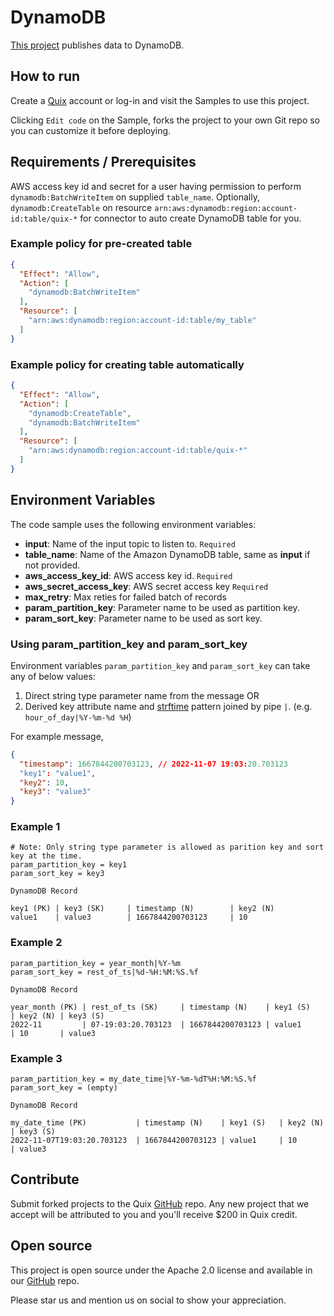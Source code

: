 # DynamoDB

[This project](https://github.com/quixio/quix-samples/tree/main/python/destinations/Amazon-DynamoDB) publishes data to DynamoDB.

## How to run

Create a [Quix](https://portal.platform.quix.ai/self-sign-up?xlink=github) account or log-in and visit the Samples to use this project.

Clicking `Edit code` on the Sample, forks the project to your own Git repo so you can customize it before deploying.

## Requirements / Prerequisites

AWS access key id and secret for a user having permission to perform `dynamodb:BatchWriteItem` on supplied `table_name`.
Optionally, `dynamodb:CreateTable` on resource `arn:aws:dynamodb:region:account-id:table/quix-*` for connector to auto
create DynamoDB table for you.

### Example policy for pre-created table

```json
{
  "Effect": "Allow",
  "Action": [
    "dynamodb:BatchWriteItem"
  ],
  "Resource": [
    "arn:aws:dynamodb:region:account-id:table/my_table"
  ]
}
```

### Example policy for creating table automatically

```json
{
  "Effect": "Allow",
  "Action": [
    "dynamodb:CreateTable",
    "dynamodb:BatchWriteItem"
  ],
  "Resource": [
    "arn:aws:dynamodb:region:account-id:table/quix-*"
  ]
}
```

## Environment Variables

The code sample uses the following environment variables:

- **input**: Name of the input topic to listen to. `Required`
- **table_name**: Name of the Amazon DynamoDB table, same as **input** if not provided.
- **aws_access_key_id**: AWS access key id. `Required`
- **aws_secret_access_key**: AWS secret access key `Required`
- **max_retry**: Max reties for failed batch of records
- **param_partition_key**: Parameter name to be used as partition key.
- **param_sort_key**: Parameter name to be used as sort key.

### Using param_partition_key and param_sort_key

Environment variables `param_partition_key` and `param_sort_key` can take any of below values:

1. Direct string type parameter name from the message OR
2. Derived key attribute name and [strftime](https://docs.python.org/3/library/datetime.html#datetime.date.strftime)
   pattern joined
   by pipe `|`. (e.g. `hour_of_day|%Y-%m-%d %H`)

For example message,

```json
{
  "timestamp": 1667844200703123, // 2022-11-07 19:03:20.703123
  "key1": "value1",
  "key2": 10,
  "key3": "value3"
}
```

### Example 1

```
# Note: Only string type parameter is allowed as parition key and sort key at the time.
param_partition_key = key1
param_sort_key = key3

DynamoDB Record

key1 (PK) | key3 (SK)     | timestamp (N)        | key2 (N)
value1    | value3        | 1667844200703123     | 10
```

### Example 2

```
param_partition_key = year_month|%Y-%m
param_sort_key = rest_of_ts|%d-%H:%M:%S.%f

DynamoDB Record

year_month (PK) | rest_of_ts (SK)     | timestamp (N)    | key1 (S)   | key2 (N) | key3 (S)
2022-11         | 07-19:03:20.703123  | 1667844200703123 | value1     | 10       | value3
```

### Example 3

```
param_partition_key = my_date_time|%Y-%m-%dT%H:%M:%S.%f
param_sort_key = (empty)

DynamoDB Record

my_date_time (PK)           | timestamp (N)    | key1 (S)   | key2 (N) | key3 (S)
2022-11-07T19:03:20.703123  | 1667844200703123 | value1     | 10       | value3
```

## Contribute

Submit forked projects to the Quix [GitHub](https://github.com/quixio/quix-samples) repo. Any new project that we accept will be attributed to you and you'll receive $200 in Quix credit.

## Open source

This project is open source under the Apache 2.0 license and available in our [GitHub](https://github.com/quixio/quix-samples) repo.

Please star us and mention us on social to show your appreciation.

